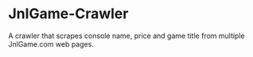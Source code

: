 # JnlGame-Crawler
A crawler that scrapes console name, price and game title from multiple JnlGame.com web pages.

